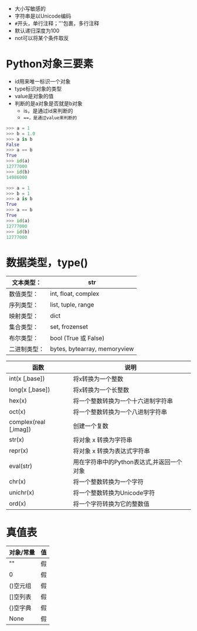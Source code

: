 - 大小写敏感的
- 字符串是以Unicode编码
- `#`开头，单行注释；'''包裹，多行注释
- 默认递归深度为100
- not可以将某个条件取反

# Python对象三要素
- id用来唯一标识一个对象
- type标识对象的类型
- value是对象的值
- 判断的是a对象是否就是b对象
	- is，是通过id来判断的
	- `==，是通过value来判断的`

```python
>>> a = 1
>>> b = 1.0
>>> a is b
False
>>> a == b
True
>>> id(a)
12777000
>>> id(b)
14986000

>>> a = 1
>>> b = 1
>>> a is b
True
>>> a == b
True
>>> id(a)
12777000
>>> id(b)
12777000
```

# 数据类型，type()
| 文本类型：  | str                          |
|--------|------------------------------|
| 数值类型：  | int, float, complex          |
| 序列类型：  | list, tuple, range           |
| 映射类型：  | dict                         |
| 集合类型：  | set, frozenset               |
| 布尔类型：  | bool (True 或 False)                        |
| 二进制类型： | bytes, bytearray, memoryview |

| 函数                     | 说明                            |
|------------------------|-------------------------------|
| int(x [,base])        | 将x转换为一个整数                     |
| long(x [,base])       | 将x转换为一个长整数                    |
| hex(x)                 | 将一个整数转换为一个十六进制字符串             |
| oct(x)                 | 将一个整数转换为一个八进制字符串              |
| complex(real [,imag]) | 创建一个复数                        |
| str(x)                 | 将对象 x 转换为字符串                  |
| repr(x)                | 将对象 x 转换为表达式字符串               |
| eval(str)              | 用在字符串中的Python表达式,并返回一个对象 |
| chr(x)                 | 将一个整数转换为一个字符                  |
| unichr(x)              | 将一个整数转换为Unicode字符             |
| ord(x)                 | 将一个字符转换为它的整数值                 |

# 真值表
| 对象/常量    | 值 |
|----------|---|
| ""       | 假 |
| 0        | 假 |
| ()空元组    | 假 |
| []空列表    | 假 |
| {}空字典    | 假 |
| None     | 假 |
